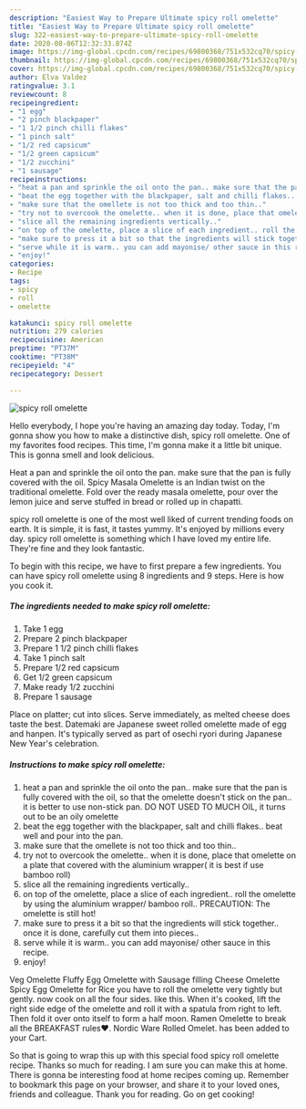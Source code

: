 ```yaml
---
description: "Easiest Way to Prepare Ultimate spicy roll omelette"
title: "Easiest Way to Prepare Ultimate spicy roll omelette"
slug: 322-easiest-way-to-prepare-ultimate-spicy-roll-omelette
date: 2020-08-06T12:32:33.874Z
image: https://img-global.cpcdn.com/recipes/69800368/751x532cq70/spicy-roll-omelette-recipe-main-photo.jpg
thumbnail: https://img-global.cpcdn.com/recipes/69800368/751x532cq70/spicy-roll-omelette-recipe-main-photo.jpg
cover: https://img-global.cpcdn.com/recipes/69800368/751x532cq70/spicy-roll-omelette-recipe-main-photo.jpg
author: Elva Valdez
ratingvalue: 3.1
reviewcount: 8
recipeingredient:
- "1 egg"
- "2 pinch blackpaper"
- "1 1/2 pinch chilli flakes"
- "1 pinch salt"
- "1/2 red capsicum"
- "1/2 green capsicum"
- "1/2 zucchini"
- "1 sausage"
recipeinstructions:
- "heat a pan and sprinkle the oil onto the pan.. make sure that the pan is fully covered with the oil, so that the omelette doesn&#39;t stick on the pan.. it is better to use non-stick pan. DO NOT USED TO MUCH OIL, it turns out to be an oily omelette"
- "beat the egg together with the blackpaper, salt and chilli flakes.. beat well and pour into the pan."
- "make sure that the omellete is not too thick and too thin.."
- "try not to overcook the omelette.. when it is done, place that omelette on a plate that covered with the aluminium wrapper( it is best if use bamboo roll)"
- "slice all the remaining ingredients vertically.."
- "on top of the omelette, place a slice of each ingredient.. roll the omelette by using the aluminium wrapper/ bamboo roll.. PRECAUTION: The omelette is still hot!"
- "make sure to press it a bit so that the ingredients will stick together.. once it is done, carefully cut them into pieces.."
- "serve while it is warm.. you can add mayonise/ other sauce in this recipe."
- "enjoy!"
categories:
- Recipe
tags:
- spicy
- roll
- omelette

katakunci: spicy roll omelette 
nutrition: 279 calories
recipecuisine: American
preptime: "PT37M"
cooktime: "PT38M"
recipeyield: "4"
recipecategory: Dessert

---
```



![spicy roll omelette](https://img-global.cpcdn.com/recipes/69800368/751x532cq70/spicy-roll-omelette-recipe-main-photo.jpg)

Hello everybody, I hope you're having an amazing day today. Today, I'm gonna show you how to make a distinctive dish, spicy roll omelette. One of my favorites food recipes. This time, I'm gonna make it a little bit unique. This is gonna smell and look delicious.

Heat a pan and sprinkle the oil onto the pan. make sure that the pan is fully covered with the oil. Spicy Masala Omelette is an Indian twist on the traditional omelette. Fold over the ready masala omelette, pour over the lemon juice and serve stuffed in bread or rolled up in chapatti.

spicy roll omelette is one of the most well liked of current trending foods on earth. It is simple, it is fast, it tastes yummy. It's enjoyed by millions every day. spicy roll omelette is something which I have loved my entire life. They're fine and they look fantastic.


To begin with this recipe, we have to first prepare a few ingredients. You can have spicy roll omelette using 8 ingredients and 9 steps. Here is how you cook it.

<!--inarticleads1-->

##### The ingredients needed to make spicy roll omelette:

1. Take 1 egg
1. Prepare 2 pinch blackpaper
1. Prepare 1 1/2 pinch chilli flakes
1. Take 1 pinch salt
1. Prepare 1/2 red capsicum
1. Get 1/2 green capsicum
1. Make ready 1/2 zucchini
1. Prepare 1 sausage


Place on platter; cut into slices. Serve immediately, as melted cheese does taste the best. Datemaki are Japanese sweet rolled omelette made of egg and hanpen. It&#39;s typically served as part of osechi ryori during Japanese New Year&#39;s celebration. 

<!--inarticleads2-->

##### Instructions to make spicy roll omelette:

1. heat a pan and sprinkle the oil onto the pan.. make sure that the pan is fully covered with the oil, so that the omelette doesn&#39;t stick on the pan.. it is better to use non-stick pan. DO NOT USED TO MUCH OIL, it turns out to be an oily omelette
1. beat the egg together with the blackpaper, salt and chilli flakes.. beat well and pour into the pan.
1. make sure that the omellete is not too thick and too thin..
1. try not to overcook the omelette.. when it is done, place that omelette on a plate that covered with the aluminium wrapper( it is best if use bamboo roll)
1. slice all the remaining ingredients vertically..
1. on top of the omelette, place a slice of each ingredient.. roll the omelette by using the aluminium wrapper/ bamboo roll.. PRECAUTION: The omelette is still hot!
1. make sure to press it a bit so that the ingredients will stick together.. once it is done, carefully cut them into pieces..
1. serve while it is warm.. you can add mayonise/ other sauce in this recipe.
1. enjoy!


Veg Omelette Fluffy Egg Omelette with Sausage filling Cheese Omelette Spicy Egg Omelette for Rice you have to roll the omelette very tightly but gently. now cook on all the four sides. like this. When it&#39;s cooked, lift the right side edge of the omelette and roll it with a spatula from right to left. Then fold it over onto itself to form a half moon. Ramen Omelette to break all the BREAKFAST rules❤️. Nordic Ware Rolled Omelet. has been added to your Cart. 

So that is going to wrap this up with this special food spicy roll omelette recipe. Thanks so much for reading. I am sure you can make this at home. There is gonna be interesting food at home recipes coming up. Remember to bookmark this page on your browser, and share it to your loved ones, friends and colleague. Thank you for reading. Go on get cooking!
